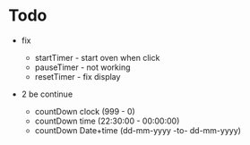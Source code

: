 # Todo  
- fix
  -   startTimer - start oven when click
  -   pauseTimer - not working
  -   resetTimer - fix display

- 2 be continue
  - countDown clock (999 - 0)
  - countDown time (22:30:00 - 00:00:00)
  - countDown Date+time (dd-mm-yyyy -to- dd-mm-yyyy)
